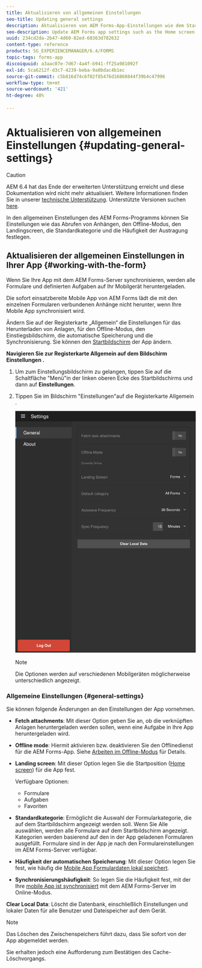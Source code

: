 ```yaml
---
title: Aktualisieren von allgemeinen Einstellungen
seo-title: Updating general settings
description: Aktualisieren von AEM Forms-App-Einstellungen wie dem Startbildschirm und Abrufen von Startpunkten und Anlagenoptionen
seo-description: Update AEM Forms app settings such as the Home screen and fetch Startpoints and attachments options
uuid: 234cd2da-2b47-4d60-82ed-68363d782632
content-type: reference
products: SG_EXPERIENCEMANAGER/6.4/FORMS
topic-tags: forms-app
discoiquuid: a3aac07e-7d67-4a4f-b941-ff25a981092f
exl-id: 5ca6212f-d3c7-4239-beba-9a0bdac4b1ec
source-git-commit: c5b816d74c6f02f85476d16868844f39b4c47996
workflow-type: tm+mt
source-wordcount: '421'
ht-degree: 48%

---
```


# Aktualisieren von allgemeinen Einstellungen {#updating-general-settings}

>[!CAUTION]
>
>AEM 6.4 hat das Ende der erweiterten Unterstützung erreicht und diese Dokumentation wird nicht mehr aktualisiert. Weitere Informationen finden Sie in unserer [technische Unterstützung](https://helpx.adobe.com/de/support/programs/eol-matrix.html). Unterstützte Versionen suchen [here](https://experienceleague.adobe.com/docs/?lang=de).

In den allgemeinen Einstellungen des AEM Forms-Programms können Sie Einstellungen wie das Abrufen von Anhängen, den Offline-Modus, den Landingscreen, die Standardkategorie und die Häufigkeit der Austragung festlegen.

## Aktualisieren der allgemeinen Einstellungen in Ihrer App {#working-with-the-form}

Wenn Sie Ihre App mit dem AEM Forms-Server synchronisieren, werden alle Formulare und definierten Aufgaben auf Ihr Mobilgerät heruntergeladen.

Die sofort einsatzbereite Mobile App von AEM Forms lädt die mit den einzelnen Formularen verbundenen Anhänge nicht herunter, wenn Ihre Mobile App synchronisiert wird.

Ändern Sie auf der Registerkarte „Allgemein“ die Einstellungen für das Herunterladen von Anlagen, für den Offline-Modus, den Einstiegsbildschirm, die automatische Speicherung und die Synchronisierung. Sie können den [Startbildschirm](/help/forms/using/home-screen.md) der App ändern.

**Navigieren Sie zur Registerkarte Allgemein auf dem Bildschirm Einstellungen .**

1. Um zum Einstellungsbildschirm zu gelangen, tippen Sie auf die Schaltfläche &quot;Menü&quot;in der linken oberen Ecke des Startbildschirms und dann auf **Einstellungen**.
1. Tippen Sie im Bildschirm &quot;Einstellungen&quot;auf die Registerkarte Allgemein .

   ![Allgemeine Einstellungen in der AEM Forms-App](assets/gen-settings-2.png)

   >[!NOTE]
   >
   >Die Optionen werden auf verschiedenen Mobilgeräten möglicherweise unterschiedlich angezeigt.

### Allgemeine Einstellungen {#general-settings}

Sie können folgende Änderungen an den Einstellungen der App vornehmen.

* **Fetch attachments**: Mit dieser Option geben Sie an, ob die verknüpften Anlagen heruntergeladen werden sollen, wenn eine Aufgabe in Ihre App heruntergeladen wird.

* **Offline mode**: Hiermit aktivieren bzw. deaktivieren Sie den Offlinedienst für die AEM Forms-App. Siehe [Arbeiten im Offline-Modus](/help/forms/using/work-offline-mode.md) für Details.

* **Landing screen**: Mit dieser Option legen Sie die Startposition ([Home screen](/help/forms/using/home-screen.md)) für die App fest.

   Verfügbare Optionen:

   * Formulare
   * Aufgaben
   * Favoriten

* **Standardkategorie**: Ermöglicht die Auswahl der Formularkategorie, die auf dem Startbildschirm angezeigt werden soll. Wenn Sie Alle auswählen, werden alle Formulare auf dem Startbildschirm angezeigt. Kategorien werden basierend auf den in der App geladenen Formularen ausgefüllt. Formulare sind in der App je nach den Formulareinstellungen im AEM Forms-Server verfügbar.

* **Häufigkeit der automatischen Speicherung**: Mit dieser Option legen Sie fest, wie häufig die [Mobile App Formulardaten lokal speichert](/help/forms/using/autosave-data-app.md).

* **Synchronisierungshäufigkeit**: So legen Sie die Häufigkeit fest, mit der Ihre [mobile App ist synchronisiert](/help/forms/using/sync-app.md) mit dem AEM Forms-Server im Online-Modus.

**Clear Local Data**: Löscht die Datenbank, einschließlich Einstellungen und lokaler Daten für alle Benutzer und Dateispeicher auf dem Gerät.

>[!NOTE]
>
>Das Löschen des Zwischenspeichers führt dazu, dass Sie sofort von der App abgemeldet werden.
>
>Sie erhalten jedoch eine Aufforderung zum Bestätigen des Cache-Löschvorgangs.
